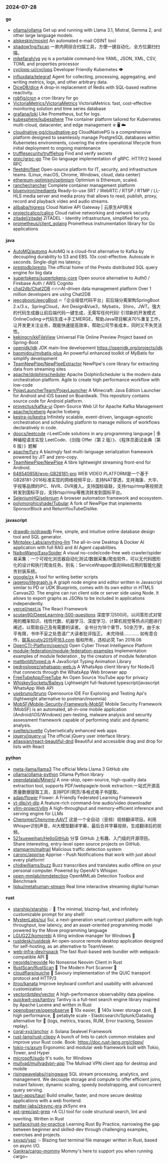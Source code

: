 ### 2024-07-28

#### go
* [ollama/ollama](https://github.com/ollama/ollama) Get up and running with Llama 3.1, Mistral, Gemma 2, and other large language models.
* [alpkeskin/mosint](https://github.com/alpkeskin/mosint) An automated e-mail OSINT tool
* [shadow1ng/fscan](https://github.com/shadow1ng/fscan) 一款内网综合扫描工具，方便一键自动化、全方位漏扫扫描。
* [mikefarah/yq](https://github.com/mikefarah/yq) yq is a portable command-line YAML, JSON, XML, CSV, TOML and properties processor
* [cyclops-ui/cyclops](https://github.com/cyclops-ui/cyclops) Developer Friendly Kubernetes 👁️
* [influxdata/telegraf](https://github.com/influxdata/telegraf) Agent for collecting, processing, aggregating, and writing metrics, logs, and other arbitrary data.
* [DiceDB/dice](https://github.com/DiceDB/dice) A drop-in replacement of Redis with SQL-based realtime reactivity.
* [robfig/cron](https://github.com/robfig/cron) a cron library for go
* [VictoriaMetrics/VictoriaMetrics](https://github.com/VictoriaMetrics/VictoriaMetrics) VictoriaMetrics: fast, cost-effective monitoring solution and time series database
* [grafana/loki](https://github.com/grafana/loki) Like Prometheus, but for logs.
* [kubesphere/kubesphere](https://github.com/kubesphere/kubesphere) The container platform tailored for Kubernetes multi-cloud, datacenter, and edge management ⎈ 🖥 ☁️
* [cloudnative-pg/cloudnative-pg](https://github.com/cloudnative-pg/cloudnative-pg) CloudNativePG is a comprehensive platform designed to seamlessly manage PostgreSQL databases within Kubernetes environments, covering the entire operational lifecycle from initial deployment to ongoing maintenance
* [trufflesecurity/trufflehog](https://github.com/trufflesecurity/trufflehog) Find and verify secrets
* [grpc/grpc-go](https://github.com/grpc/grpc-go) The Go language implementation of gRPC. HTTP/2 based RPC
* [fleetdm/fleet](https://github.com/fleetdm/fleet) Open-source platform for IT, security, and infrastructure teams. (Linux, macOS, Chrome, Windows, cloud, data center)
* [ethereum-optimism/optimism](https://github.com/ethereum-optimism/optimism) Optimism is Ethereum, scaled.
* [rancher/rancher](https://github.com/rancher/rancher) Complete container management platform
* [bluenviron/mediamtx](https://github.com/bluenviron/mediamtx) Ready-to-use SRT / WebRTC / RTSP / RTMP / LL-HLS media server and media proxy that allows to read, publish, proxy, record and playback video and audio streams.
* [alibaba/higress](https://github.com/alibaba/higress) Cloud Native API Gateway | 云原生API网关
* [projectcalico/calico](https://github.com/projectcalico/calico) Cloud native networking and network security
* [zitadel/zitadel](https://github.com/zitadel/zitadel) ZITADEL - Identity infrastructure, simplified for you.
* [prometheus/client_golang](https://github.com/prometheus/client_golang) Prometheus instrumentation library for Go applications

#### java
* [AutoMQ/automq](https://github.com/AutoMQ/automq) AutoMQ is a cloud-first alternative to Kafka by decoupling durability to S3 and EBS. 10x cost-effective. Autoscale in seconds. Single-digit ms latency.
* [prestodb/presto](https://github.com/prestodb/presto) The official home of the Presto distributed SQL query engine for big data
* [supertokens/supertokens-core](https://github.com/supertokens/supertokens-core) Open source alternative to Auth0 / Firebase Auth / AWS Cognito
* [chat2db/Chat2DB](https://github.com/chat2db/Chat2DB) 🔥🔥🔥AI-driven data management platform Over 1 million developers are using Chat2DB
* [jeecgboot/JeecgBoot](https://github.com/jeecgboot/JeecgBoot) 🔥「企业级低代码平台」前后端分离架构SpringBoot 2.x/3.x，SpringCloud，Ant Design&Vue3，Mybatis，Shiro，JWT。强大的代码生成器让前后端代码一键生成，无需写任何代码! 引领新的开发模式OnlineCoding->代码生成->手工MERGE，帮助Java项目解决70%重复工作，让开发更关注业务，既能快速提高效率，帮助公司节省成本，同时又不失灵活性。
* [kekingcn/kkFileView](https://github.com/kekingcn/kkFileView) Universal File Online Preview Project based on Spring-Boot
* [openjdk/jdk](https://github.com/openjdk/jdk) JDK main-line development https://openjdk.org/projects/jdk
* [baomidou/mybatis-plus](https://github.com/baomidou/mybatis-plus) An powerful enhanced toolkit of MyBatis for simplify development
* [TeamNewPipe/NewPipeExtractor](https://github.com/TeamNewPipe/NewPipeExtractor) NewPipe's core library for extracting data from streaming sites
* [apache/dolphinscheduler](https://github.com/apache/dolphinscheduler) Apache DolphinScheduler is the modern data orchestration platform. Agile to create high performance workflow with low-code
* [PojavLauncherTeam/PojavLauncher](https://github.com/PojavLauncherTeam/PojavLauncher) A Minecraft: Java Edition Launcher for Android and iOS based on Boardwalk. This repository contains source code for Android platform.
* [provectus/kafka-ui](https://github.com/provectus/kafka-ui) Open-Source Web UI for Apache Kafka Management
* [apache/iceberg](https://github.com/apache/iceberg) Apache Iceberg
* [kestra-io/kestra](https://github.com/kestra-io/kestra) Infinitely scalable, event-driven, language-agnostic orchestration and scheduling platform to manage millions of workflows declaratively in code.
* [doocs/leetcode](https://github.com/doocs/leetcode) 🔥LeetCode solutions in any programming language | 多种编程语言实现 LeetCode、《剑指 Offer（第 2 版）》、《程序员面试金典（第 6 版）》题解
* [apache/fury](https://github.com/apache/fury) A blazingly fast multi-language serialization framework powered by JIT and zero-copy.
* [TeamNewPipe/NewPipe](https://github.com/TeamNewPipe/NewPipe) A libre lightweight streaming front-end for Android.
* [648540858/wvp-GB28181-pro](https://github.com/648540858/wvp-GB28181-pro) WEB VIDEO PLATFORM是一个基于GB28181-2016标准实现的网络视频平台，支持NAT穿透，支持海康、大华、宇视等品牌的IPC、NVR、DVR接入。支持国标级联，支持rtsp/rtmp等视频流转发到国标平台，支持rtsp/rtmp等推流转发到国标平台。
* [SeleniumHQ/selenium](https://github.com/SeleniumHQ/selenium) A browser automation framework and ecosystem.
* [polymorphicshade/Tubular](https://github.com/polymorphicshade/Tubular) A fork of NewPipe that implements SponsorBlock and ReturnYouTubeDislike.

#### javascript
* [drawdb-io/drawdb](https://github.com/drawdb-io/drawdb) Free, simple, and intuitive online database design tool and SQL generator.
* [Mintplex-Labs/anything-llm](https://github.com/Mintplex-Labs/anything-llm) The all-in-one Desktop & Docker AI application with full RAG and AI Agent capabilities.
* [NaiboWang/EasySpider](https://github.com/NaiboWang/EasySpider) A visual no-code/code-free web crawler/spider易采集：一个可视化浏览器自动化测试/数据采集/爬虫软件，可以无代码图形化的设计和执行爬虫任务。别名：ServiceWrapper面向Web应用的智能化服务封装系统。
* [google/zx](https://github.com/google/zx) A tool for writing better scripts
* [jagenjo/litegraph.js](https://github.com/jagenjo/litegraph.js) A graph node engine and editor written in Javascript similar to PD or UDK Blueprints, comes with its own editor in HTML5 Canvas2D. The engine can run client side or server side using Node. It allows to export graphs as JSONs to be included in applications independently.
* [vercel/next.js](https://github.com/vercel/next.js) The React Framework
* [scutan90/DeepLearning-500-questions](https://github.com/scutan90/DeepLearning-500-questions) 深度学习500问，以问答形式对常用的概率知识、线性代数、机器学习、深度学习、计算机视觉等热点问题进行阐述，以帮助自己及有需要的读者。 全书分为18个章节，50余万字。由于水平有限，书中不妥之处恳请广大读者批评指正。 未完待续............ 如有意合作，联系scutjy2015@163.com 版权所有，违权必究 Tan 2018.06
* [OpenCTI-Platform/opencti](https://github.com/OpenCTI-Platform/opencti) Open Cyber Threat Intelligence Platform
* [module-federation/module-federation-examples](https://github.com/module-federation/module-federation-examples) Implementation examples of module federation , by the creators of module federation
* [mattboldt/typed.js](https://github.com/mattboldt/typed.js) A JavaScript Typing Animation Library
* [pedroslopez/whatsapp-web.js](https://github.com/pedroslopez/whatsapp-web.js) A WhatsApp client library for NodeJS that connects through the WhatsApp Web browser app
* [FreeTubeApp/FreeTube](https://github.com/FreeTubeApp/FreeTube) An Open Source YouTube app for privacy
* [WhiskeySockets/Baileys](https://github.com/WhiskeySockets/Baileys) Lightweight full-featured typescript/javascript WhatsApp Web API
* [usebruno/bruno](https://github.com/usebruno/bruno) Opensource IDE For Exploring and Testing Api's (lightweight alternative to postman/insomnia)
* [MobSF/Mobile-Security-Framework-MobSF](https://github.com/MobSF/Mobile-Security-Framework-MobSF) Mobile Security Framework (MobSF) is an automated, all-in-one mobile application (Android/iOS/Windows) pen-testing, malware analysis and security assessment framework capable of performing static and dynamic analysis.
* [sveltejs/svelte](https://github.com/sveltejs/svelte) Cybernetically enhanced web apps
* [jquery/jquery-ui](https://github.com/jquery/jquery-ui) The official jQuery user interface library.
* [atlassian/react-beautiful-dnd](https://github.com/atlassian/react-beautiful-dnd) Beautiful and accessible drag and drop for lists with React

#### python
* [meta-llama/llama3](https://github.com/meta-llama/llama3) The official Meta Llama 3 GitHub site
* [ollama/ollama-python](https://github.com/ollama/ollama-python) Ollama Python library
* [opendatalab/MinerU](https://github.com/opendatalab/MinerU) A one-stop, open-source, high-quality data extraction tool, supports PDF/webpage/e-book extraction.一站式开源高质量数据提取工具，支持PDF/网页/多格式电子书提取。
* [adap/flower](https://github.com/adap/flower) Flower: A Friendly Federated Learning Framework
* [yt-dlp/yt-dlp](https://github.com/yt-dlp/yt-dlp) A feature-rich command-line audio/video downloader
* [vllm-project/vllm](https://github.com/vllm-project/vllm) A high-throughput and memory-efficient inference and serving engine for LLMs
* [Chenyme/Chenyme-AAVT](https://github.com/Chenyme/Chenyme-AAVT) 这是一个全自动（音频）视频翻译项目。利用Whisper识别声音，AI大模型翻译字幕，最后合并字幕视频，生成翻译后的视频。
* [521xueweihan/HelloGitHub](https://github.com/521xueweihan/HelloGitHub) 分享 GitHub 上有趣、入门级的开源项目。Share interesting, entry-level open source projects on GitHub.
* [stamparm/maltrail](https://github.com/stamparm/maltrail) Malicious traffic detection system
* [caronc/apprise](https://github.com/caronc/apprise) Apprise - Push Notifications that work with just about every platform!
* [chidiwilliams/buzz](https://github.com/chidiwilliams/buzz) Buzz transcribes and translates audio offline on your personal computer. Powered by OpenAI's Whisper.
* [open-mmlab/mmdetection](https://github.com/open-mmlab/mmdetection) OpenMMLab Detection Toolbox and Benchmark
* [lipku/metahuman-stream](https://github.com/lipku/metahuman-stream) Real time interactive streaming digital human

#### rust
* [starship/starship](https://github.com/starship/starship) ☄🌌️ The minimal, blazing-fast, and infinitely customizable prompt for any shell!
* [MystenLabs/sui](https://github.com/MystenLabs/sui) Sui, a next-generation smart contract platform with high throughput, low latency, and an asset-oriented programming model powered by the Move programming language
* [LGUG2Z/komorebi](https://github.com/LGUG2Z/komorebi) A tiling window manager for Windows 🍉
* [rustdesk/rustdesk](https://github.com/rustdesk/rustdesk) An open-source remote desktop application designed for self-hosting, as an alternative to TeamViewer.
* [web-infra-dev/rspack](https://github.com/web-infra-dev/rspack) The fast Rust-based web bundler with webpack-compatible API 🦀️
* [neovide/neovide](https://github.com/neovide/neovide) No Nonsense Neovim Client in Rust
* [RustScan/RustScan](https://github.com/RustScan/RustScan) 🤖 The Modern Port Scanner 🤖
* [cloudflare/quiche](https://github.com/cloudflare/quiche) 🥧 Savoury implementation of the QUIC transport protocol and HTTP/3
* [jtroo/kanata](https://github.com/jtroo/kanata) Improve keyboard comfort and usability with advanced customization
* [vectordotdev/vector](https://github.com/vectordotdev/vector) A high-performance observability data pipeline.
* [quickwit-oss/tantivy](https://github.com/quickwit-oss/tantivy) Tantivy is a full-text search engine library inspired by Apache Lucene and written in Rust
* [openobserve/openobserve](https://github.com/openobserve/openobserve) 🚀 10x easier, 🚀 140x lower storage cost, 🚀 high performance, 🚀 petabyte scale - Elasticsearch/Splunk/Datadog alternative for 🚀 (logs, metrics, traces, RUM, Error tracking, Session replay).
* [coral-xyz/anchor](https://github.com/coral-xyz/anchor) ⚓ Solana Sealevel Framework
* [rust-lang/rust-clippy](https://github.com/rust-lang/rust-clippy) A bunch of lints to catch common mistakes and improve your Rust code. Book: https://doc.rust-lang.org/clippy/
* [tokio-rs/axum](https://github.com/tokio-rs/axum) Ergonomic and modular web framework built with Tokio, Tower, and Hyper
* [microsoft/sudo](https://github.com/microsoft/sudo) It's sudo, for Windows
* [mullvad/mullvadvpn-app](https://github.com/mullvad/mullvadvpn-app) The Mullvad VPN client app for desktop and mobile
* [risingwavelabs/risingwave](https://github.com/risingwavelabs/risingwave) SQL stream processing, analytics, and management. We decouple storage and compute to offer efficient joins, instant failover, dynamic scaling, speedy bootstrapping, and concurrent query serving.
* [tauri-apps/tauri](https://github.com/tauri-apps/tauri) Build smaller, faster, and more secure desktop applications with a web frontend.
* [matter-labs/zksync-era](https://github.com/matter-labs/zksync-era) zkSync era
* [ast-grep/ast-grep](https://github.com/ast-grep/ast-grep) ⚡A CLI tool for code structural search, lint and rewriting. Written in Rust
* [sunface/rust-by-practice](https://github.com/sunface/rust-by-practice) Learning Rust By Practice, narrowing the gap between beginner and skilled-dev through challenging examples, exercises and projects.
* [sxyazi/yazi](https://github.com/sxyazi/yazi) 💥 Blazing fast terminal file manager written in Rust, based on async I/O.
* [Gankra/cargo-mommy](https://github.com/Gankra/cargo-mommy) Mommy's here to support you when running cargo~
